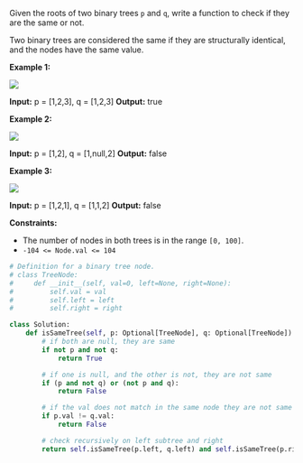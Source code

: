 Given the roots of two binary trees `p` and `q`, write a function to check if they are the same or not.

Two binary trees are considered the same if they are structurally identical, and the nodes have the same value.

**Example 1:**

![](https://assets.leetcode.com/uploads/2020/12/20/ex1.jpg)

**Input:** p = [1,2,3], q = [1,2,3]
**Output:** true

**Example 2:**

![](https://assets.leetcode.com/uploads/2020/12/20/ex2.jpg)

**Input:** p = [1,2], q = [1,null,2]
**Output:** false

**Example 3:**

![](https://assets.leetcode.com/uploads/2020/12/20/ex3.jpg)

**Input:** p = [1,2,1], q = [1,1,2]
**Output:** false

**Constraints:**

-   The number of nodes in both trees is in the range `[0, 100]`.
-   `-104 <= Node.val <= 104`

```python
# Definition for a binary tree node.
# class TreeNode:
#     def __init__(self, val=0, left=None, right=None):
#         self.val = val
#         self.left = left
#         self.right = right

class Solution:
    def isSameTree(self, p: Optional[TreeNode], q: Optional[TreeNode]) -> bool:
		# if both are null, they are same
        if not p and not q:
            return True

		# if one is null, and the other is not, they are not same
        if (p and not q) or (not p and q):
            return False

		# if the val does not match in the same node they are not same
        if p.val != q.val:
            return False

		# check recursively on left subtree and right
        return self.isSameTree(p.left, q.left) and self.isSameTree(p.right, q.right)
```